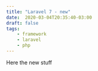 ```yaml
---
title: "Laravel 7 - new"
date:  2020-03-04T20:35:40-03:00
draft: false
tags:
    - framework
    - laravel
    - php
---
```

Here the new stuff
